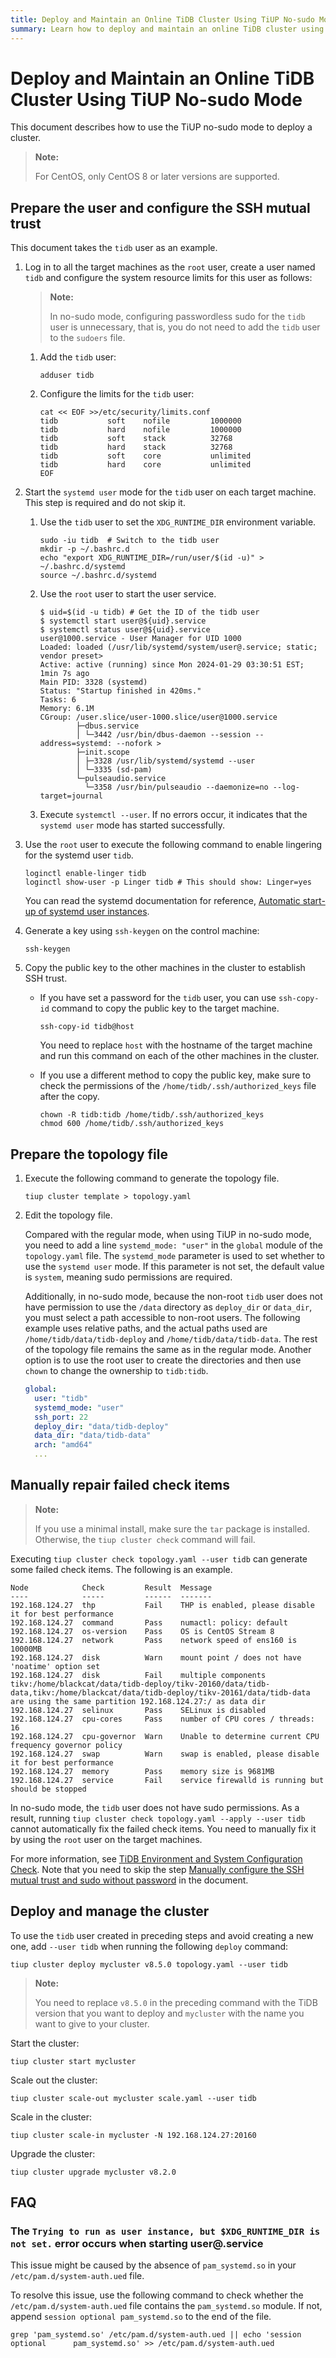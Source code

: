 ```yaml
---
title: Deploy and Maintain an Online TiDB Cluster Using TiUP No-sudo Mode
summary: Learn how to deploy and maintain an online TiDB cluster using the TiUP no-sudo mode.
---
```


# Deploy and Maintain an Online TiDB Cluster Using TiUP No-sudo Mode

This document describes how to use the TiUP no-sudo mode to deploy a cluster.

> **Note:**
>
> For CentOS, only CentOS 8 or later versions are supported.

## Prepare the user and configure the SSH mutual trust

This document takes the `tidb` user as an example.

1. Log in to all the target machines as the `root` user, create a user named `tidb` and configure the system resource limits for this user as follows:

    > **Note:**
    >
    > In no-sudo mode, configuring passwordless sudo for the `tidb` user is unnecessary, that is, you do not need to add the `tidb` user to the `sudoers` file.

    1. Add the `tidb` user:

        ```shell
        adduser tidb
        ```

    2. Configure the limits for the `tidb` user:

        ```shell
        cat << EOF >>/etc/security/limits.conf
        tidb           soft    nofile         1000000
        tidb           hard    nofile         1000000
        tidb           soft    stack          32768
        tidb           hard    stack          32768
        tidb           soft    core           unlimited
        tidb           hard    core           unlimited
        EOF
        ```

2. Start the `systemd user` mode for the `tidb` user on each target machine. This step is required and do not skip it.

    1. Use the `tidb` user to set the `XDG_RUNTIME_DIR` environment variable.

        ```shell
        sudo -iu tidb  # Switch to the tidb user
        mkdir -p ~/.bashrc.d
        echo "export XDG_RUNTIME_DIR=/run/user/$(id -u)" > ~/.bashrc.d/systemd
        source ~/.bashrc.d/systemd
        ```

    2. Use the `root` user to start the user service.

        ```shell
        $ uid=$(id -u tidb) # Get the ID of the tidb user
        $ systemctl start user@${uid}.service
        $ systemctl status user@${uid}.service
        user@1000.service - User Manager for UID 1000
        Loaded: loaded (/usr/lib/systemd/system/user@.service; static; vendor preset>
        Active: active (running) since Mon 2024-01-29 03:30:51 EST; 1min 7s ago
        Main PID: 3328 (systemd)
        Status: "Startup finished in 420ms."
        Tasks: 6
        Memory: 6.1M
        CGroup: /user.slice/user-1000.slice/user@1000.service
                ├─dbus.service
                │ └─3442 /usr/bin/dbus-daemon --session --address=systemd: --nofork >
                ├─init.scope
                │ ├─3328 /usr/lib/systemd/systemd --user
                │ └─3335 (sd-pam)
                └─pulseaudio.service
                  └─3358 /usr/bin/pulseaudio --daemonize=no --log-target=journal
        ```

    3. Execute `systemctl --user`. If no errors occur, it indicates that the `systemd user` mode has started successfully.

3. Use the `root` user to execute the following command to enable lingering for the systemd user `tidb`.

    ```shell
    loginctl enable-linger tidb
    loginctl show-user -p Linger tidb # This should show: Linger=yes
    ```

    You can read the systemd documentation for reference, [Automatic start-up of systemd user instances](https://wiki.archlinux.org/title/Systemd/User#Automatic_start-up_of_systemd_user_instances).

4. Generate a key using `ssh-keygen` on the control machine:

    ```shell
    ssh-keygen
    ```

5. Copy the public key to the other machines in the cluster to establish SSH trust.

    - If you have set a password for the `tidb` user, you can use `ssh-copy-id` command to copy the public key to the target machine.

        ```shell
        ssh-copy-id tidb@host
        ```

        You need to replace `host` with the hostname of the target machine and run this command on each of the other machines in the cluster.

    - If you use a different method to copy the public key, make sure to check the permissions of the `/home/tidb/.ssh/authorized_keys` file after the copy.

        ```shell
        chown -R tidb:tidb /home/tidb/.ssh/authorized_keys
        chmod 600 /home/tidb/.ssh/authorized_keys
        ```

## Prepare the topology file

1. Execute the following command to generate the topology file.

    ```shell
    tiup cluster template > topology.yaml
    ```

2. Edit the topology file.

    Compared with the regular mode, when using TiUP in no-sudo mode, you need to add a line `systemd_mode: "user"` in the `global` module of the `topology.yaml` file. The `systemd_mode` parameter is used to set whether to use the `systemd user` mode. If this parameter is not set, the default value is `system`, meaning sudo permissions are required.

    Additionally, in no-sudo mode, because the non-root `tidb` user does not have permission to use the `/data` directory as `deploy_dir` or `data_dir`, you must select a path accessible to non-root users. The following example uses relative paths, and the actual paths used are `/home/tidb/data/tidb-deploy` and `/home/tidb/data/tidb-data`. The rest of the topology file remains the same as in the regular mode. Another option is to use the root user to create the directories and then use `chown` to change the ownership to `tidb:tidb`.

    ```yaml
    global:
      user: "tidb"
      systemd_mode: "user"
      ssh_port: 22
      deploy_dir: "data/tidb-deploy"
      data_dir: "data/tidb-data"
      arch: "amd64"
      ...
    ```

## Manually repair failed check items

> **Note:**
>
> If you use a minimal install, make sure the `tar` package is installed. Otherwise, the `tiup cluster check` command will fail.

Executing `tiup cluster check topology.yaml --user tidb` can generate some failed check items. The following is an example.

```shell
Node            Check         Result  Message
----            -----         ------  -------
192.168.124.27  thp           Fail    THP is enabled, please disable it for best performance
192.168.124.27  command       Pass    numactl: policy: default
192.168.124.27  os-version    Pass    OS is CentOS Stream 8
192.168.124.27  network       Pass    network speed of ens160 is 10000MB
192.168.124.27  disk          Warn    mount point / does not have 'noatime' option set
192.168.124.27  disk          Fail    multiple components tikv:/home/blackcat/data/tidb-deploy/tikv-20160/data/tidb-data,tikv:/home/blackcat/data/tidb-deploy/tikv-20161/data/tidb-data are using the same partition 192.168.124.27:/ as data dir
192.168.124.27  selinux       Pass    SELinux is disabled
192.168.124.27  cpu-cores     Pass    number of CPU cores / threads: 16
192.168.124.27  cpu-governor  Warn    Unable to determine current CPU frequency governor policy
192.168.124.27  swap          Warn    swap is enabled, please disable it for best performance
192.168.124.27  memory        Pass    memory size is 9681MB
192.168.124.27  service       Fail    service firewalld is running but should be stopped
```

In no-sudo mode, the `tidb` user does not have sudo permissions. As a result, running `tiup cluster check topology.yaml --apply --user tidb` cannot automatically fix the failed check items. You need to manually fix it by using the `root` user on the target machines.

For more information, see [TiDB Environment and System Configuration Check](/check-before-deployment.md). Note that you need to skip the step [Manually configure the SSH mutual trust and sudo without password](/check-before-deployment.md#manually-configure-the-ssh-mutual-trust-and-sudo-without-password) in the document.

## Deploy and manage the cluster

To use the `tidb` user created in preceding steps and avoid creating a new one, add `--user tidb` when running the following `deploy` command:

```shell
tiup cluster deploy mycluster v8.5.0 topology.yaml --user tidb
```

> **Note:**
>
> You need to replace `v8.5.0` in the preceding command with the TiDB version that you want to deploy and `mycluster` with the name you want to give to your cluster.

Start the cluster:

```shell
tiup cluster start mycluster
```

Scale out the cluster:

```shell
tiup cluster scale-out mycluster scale.yaml --user tidb
```

Scale in the cluster:

```shell
tiup cluster scale-in mycluster -N 192.168.124.27:20160
```

Upgrade the cluster:

```shell
tiup cluster upgrade mycluster v8.2.0
```

## FAQ

### The `Trying to run as user instance, but $XDG_RUNTIME_DIR is not set.` error occurs when starting user@.service

This issue might be caused by the absence of `pam_systemd.so` in your `/etc/pam.d/system-auth.ued` file.

To resolve this issue, use the following command to check whether the `/etc/pam.d/system-auth.ued` file contains the `pam_systemd.so` module. If not, append `session optional pam_systemd.so` to the end of the file.

```shell
grep 'pam_systemd.so' /etc/pam.d/system-auth.ued || echo 'session     optional      pam_systemd.so' >> /etc/pam.d/system-auth.ued
```
